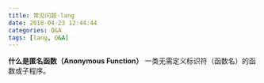 ```yaml
---
title: 常见问题-lang
date: 2018-04-23 12:44:44
categories: Q&A
tags: [lang, Q&A]
---
```

**什么是匿名函数（Anonymous Function）**
一类无需定义标识符（函数名）的函数或子程序。
